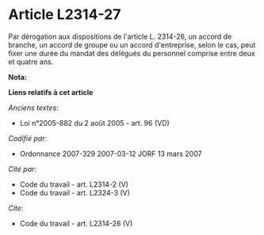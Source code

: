 # Article L2314-27

Par dérogation aux dispositions de l'article L. 2314-26, un accord de branche, un accord de groupe ou un accord d'entreprise,
selon le cas, peut fixer une durée du mandat des délégués du personnel comprise entre deux et quatre ans.

**Nota:**



**Liens relatifs à cet article**

_Anciens textes_:

  - Loi n°2005-882 du 2 août 2005 - art. 96 (VD)

_Codifié par_:

  - Ordonnance 2007-329 2007-03-12 JORF 13 mars 2007

_Cité par_:

  - Code du travail - art. L2314-2 (V)
  - Code du travail - art. L2324-3 (V)

_Cite_:

  - Code du travail - art. L2314-26 (V)
